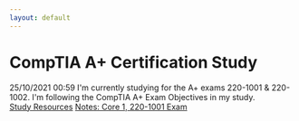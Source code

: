 ```yaml
---
layout: default
---
```


# CompTIA A+ Certification Study

25/10/2021 00:59
I'm currently studying for the A+ exams 220-1001 & 220-1002. I'm following the CompTIA A+ Exam Objectives in my study.  
[Study Resources](https://github.com/brandon-byers/brandon-byers.github.io/blob/master/Study_Resources.md)
[Notes: Core 1, 220-1001 Exam](:/1636d7b607044bbc84a5f7ec90005bf1)
